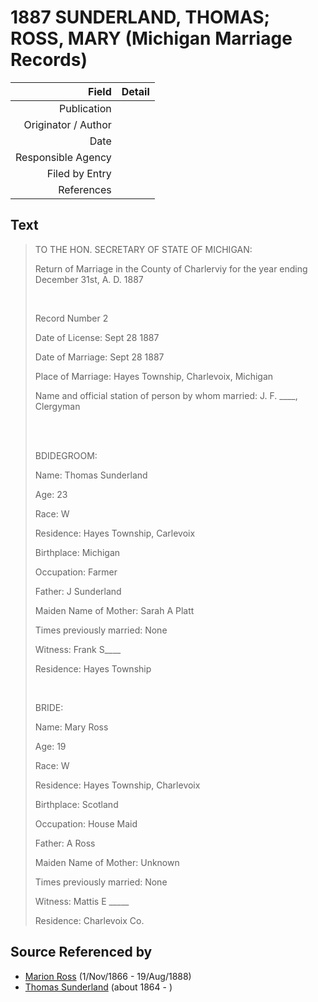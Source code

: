 ﻿---
layout: page
permalink: /sources/s24318443
---

# 1887 SUNDERLAND, THOMAS; ROSS, MARY (Michigan Marriage Records)

Field | Detail
---:|:---
Publication | 
Originator / Author | 
Date | 
Responsible Agency | 
Filed by Entry | 
References | 

## Text

> TO THE HON. SECRETARY OF STATE OF MICHIGAN:
>
> Return of Marriage in the County of Charlerviy for the year ending December 31st, A. D. 1887
>
> <br/>
>
> Record Number 2
>
> Date of License: Sept 28 1887
>
> Date of Marriage: Sept 28 1887
>
> Place of Marriage: Hayes Township, Charlevoix, Michigan
>
> Name and official station of person by whom married: J. F. ____, Clergyman
>
> <br/>
>
> <br/>
>
> BDIDEGROOM:
>
> Name: Thomas Sunderland
>
> Age: 23
>
> Race: W
>
> Residence: Hayes Township, Carlevoix
>
> Birthplace: Michigan
>
> Occupation: Farmer
>
> Father: J Sunderland
>
> Maiden Name of Mother: Sarah A Platt
>
> Times previously married: None
>
> Witness: Frank S____
>
> Residence: Hayes Township
>
> <br/>
>
> BRIDE:
>
> Name: Mary Ross
>
> Age: 19
>
> Race: W
>
> Residence: Hayes Township, Charlevoix
>
> Birthplace: Scotland
>
> Occupation: House Maid
>
> Father: A Ross
>
> Maiden Name of Mother: Unknown
>
> Times previously married: None
>
> Witness: Mattis E _____
>
> Residence: Charlevoix Co.
>

## Source Referenced by

* [Marion Ross](../people/@75416110@-marion-ross-b1866-11-1-d1888-8-19.md) (1/Nov/1866 - 19/Aug/1888)
* [Thomas Sunderland](../people/@33156539@-thomas-sunderland-b1864-d.md) (about 1864 - )
